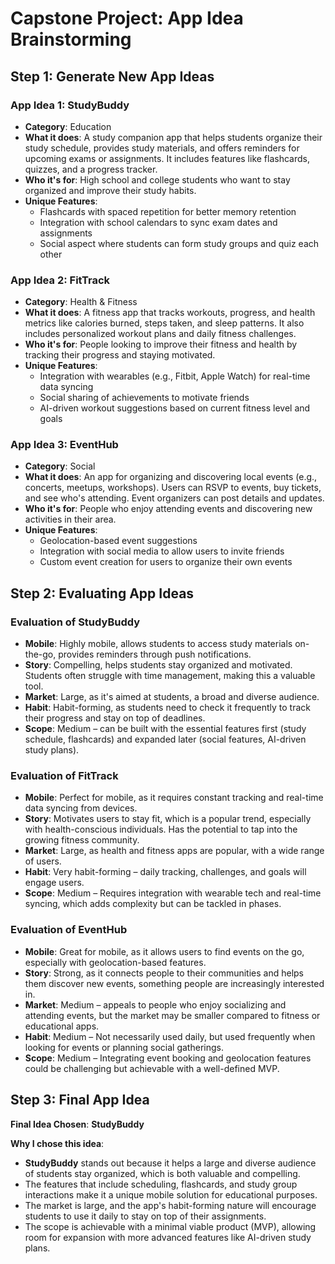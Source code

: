 # Capstone Project: App Idea Brainstorming

## Step 1: Generate New App Ideas
### App Idea 1: StudyBuddy
- **Category**: Education
- **What it does**: A study companion app that helps students organize their study schedule, provides study materials, and offers reminders for upcoming exams or assignments. It includes features like flashcards, quizzes, and a progress tracker.
- **Who it's for**: High school and college students who want to stay organized and improve their study habits.
- **Unique Features**:
  - Flashcards with spaced repetition for better memory retention
  - Integration with school calendars to sync exam dates and assignments
  - Social aspect where students can form study groups and quiz each other

### App Idea 2: FitTrack
- **Category**: Health & Fitness
- **What it does**: A fitness app that tracks workouts, progress, and health metrics like calories burned, steps taken, and sleep patterns. It also includes personalized workout plans and daily fitness challenges.
- **Who it's for**: People looking to improve their fitness and health by tracking their progress and staying motivated.
- **Unique Features**:
  - Integration with wearables (e.g., Fitbit, Apple Watch) for real-time data syncing
  - Social sharing of achievements to motivate friends
  - AI-driven workout suggestions based on current fitness level and goals

### App Idea 3: EventHub
- **Category**: Social
- **What it does**: An app for organizing and discovering local events (e.g., concerts, meetups, workshops). Users can RSVP to events, buy tickets, and see who's attending. Event organizers can post details and updates.
- **Who it's for**: People who enjoy attending events and discovering new activities in their area.
- **Unique Features**:
  - Geolocation-based event suggestions
  - Integration with social media to allow users to invite friends
  - Custom event creation for users to organize their own events

## Step 2: Evaluating App Ideas

### Evaluation of StudyBuddy
- **Mobile**: Highly mobile, allows students to access study materials on-the-go, provides reminders through push notifications.
- **Story**: Compelling, helps students stay organized and motivated. Students often struggle with time management, making this a valuable tool.
- **Market**: Large, as it's aimed at students, a broad and diverse audience.
- **Habit**: Habit-forming, as students need to check it frequently to track their progress and stay on top of deadlines.
- **Scope**: Medium – can be built with the essential features first (study schedule, flashcards) and expanded later (social features, AI-driven study plans).

### Evaluation of FitTrack
- **Mobile**: Perfect for mobile, as it requires constant tracking and real-time data syncing from devices.
- **Story**: Motivates users to stay fit, which is a popular trend, especially with health-conscious individuals. Has the potential to tap into the growing fitness community.
- **Market**: Large, as health and fitness apps are popular, with a wide range of users.
- **Habit**: Very habit-forming – daily tracking, challenges, and goals will engage users.
- **Scope**: Medium – Requires integration with wearable tech and real-time syncing, which adds complexity but can be tackled in phases.

### Evaluation of EventHub
- **Mobile**: Great for mobile, as it allows users to find events on the go, especially with geolocation-based features.
- **Story**: Strong, as it connects people to their communities and helps them discover new events, something people are increasingly interested in.
- **Market**: Medium – appeals to people who enjoy socializing and attending events, but the market may be smaller compared to fitness or educational apps.
- **Habit**: Medium – Not necessarily used daily, but used frequently when looking for events or planning social gatherings.
- **Scope**: Medium – Integrating event booking and geolocation features could be challenging but achievable with a well-defined MVP.

## Step 3: Final App Idea
**Final Idea Chosen**: **StudyBuddy**

**Why I chose this idea**:
- **StudyBuddy** stands out because it helps a large and diverse audience of students stay organized, which is both valuable and compelling.
- The features that include scheduling, flashcards, and study group interactions make it a unique mobile solution for educational purposes.
- The market is large, and the app's habit-forming nature will encourage students to use it daily to stay on top of their assignments.
- The scope is achievable with a minimal viable product (MVP), allowing room for expansion with more advanced features like AI-driven study plans.
